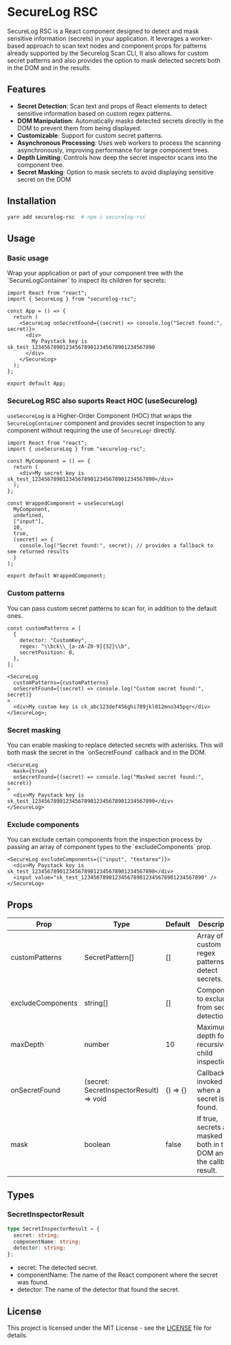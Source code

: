 # SecureLog RSC

SecureLog RSC is a React component designed to detect and mask sensitive information (secrets) in your application. It leverages a worker-based approach to scan text nodes and component props for patterns already supported by the Securelog Scan CLI, It also allows for custom secret patterns and also provides the option to mask detected secrets both in the DOM and in the results.

## Features

- **Secret Detection**: Scan text and props of React elements to detect sensitive information based on custom regex patterns.
- **DOM Manipulation**: Automatically masks detected secrets directly in the DOM to prevent them from being displayed.
- **Customizable**: Support for custom secret patterns.
- **Asynchronous Processing**: Uses web workers to process the scanning asynchronously, improving performance for large component trees.
- **Depth Limiting**: Controls how deep the secret inspector scans into the component tree.
- **Secret Masking**: Option to mask secrets to avoid displaying sensitive secret on the DOM

## Installation

```bash
yarn add securelog-rsc  # npm i securelog-rsc
```

## Usage

### Basic usage

Wrap your application or part of your component tree with the \`SecureLogContainer\` to inspect its children for secrets:

```tsx
import React from "react";
import { SecureLog } from "securelog-rsc";

const App = () => {
  return (
    <SecureLog onSecretFound={(secret) => console.log("Secret found:", secret)}>
      <div>
        My Paystack key is sk_test_1234567890123456789012345678901234567890
      </div>
    </SecureLog>
  );
};

export default App;
```

### SecureLog RSC also suports React HOC (useSecurelog)

`useSecureLog` is a Higher-Order Component (HOC) that wraps the `SecureLogContainer` component and provides secret inspection to any component without requiring the use of `SecureLogr` directly.

```tsx
import React from "react";
import { useSecureLog } from "securelog-rsc";

const MyComponent = () => {
  return (
    <div>My secret key is sk_test_1234567890123456789012345678901234567890</div>
  );
};

const WrappedComponent = useSecureLog(
  MyComponent,
  undefined,
  ["input"],
  10,
  true,
  (secret) => {
    console.log("Secret found:", secret); // provides a fallback to see returned results
  }
);

export default WrappedComponent;
```

### Custom patterns

You can pass custom secret patterns to scan for, in addition to the default ones.

```tsx
const customPatterns = [
  {
    detector: "CustomKey",
    regex: "\\bck\\_[a-zA-Z0-9]{32}\\b",
    secretPosition: 0,
  },
];

<SecureLog
  customPatterns={customPatterns}
  onSecretFound={(secret) => console.log("Custom secret found:", secret)}
>
  <div>My custom key is ck_abc123def456ghi789jkl012mno345pqr</div>
</SecureLog>;
```

### Secret masking

You can enable masking to replace detected secrets with asterisks. This will both mask the secret in the \`onSecretFound\` callback and in the DOM.

```tsx
<SecureLog
  mask={true}
  onSecretFound={(secret) => console.log("Masked secret found:", secret)}
>
  <div>My Paystack key is sk_test_1234567890123456789012345678901234567890</div>
</SecureLog>
```

### Exclude components

You can exclude certain components from the inspection process by passing an array of component types to the \`excludeComponents\` prop.

```tsx
<SecureLog excludeComponents={["input", "textarea"]}>
  <div>My Paystack key is sk_test_1234567890123456789012345678901234567890</div>
  <input value="sk_test_1234567890123456789012345678901234567890" />
</SecureLog>
```

## Props

| Prop              | Type                                    | Default  | Description                                                             |
| ----------------- | --------------------------------------- | -------- | ----------------------------------------------------------------------- |
| customPatterns    | SecretPattern[]                         | []       | Array of custom regex patterns to detect secrets.                       |
| excludeComponents | string[]                                | []       | Components to exclude from secret detection.                            |
| maxDepth          | number                                  | 10       | Maximum depth for recursive child inspection.                           |
| onSecretFound     | (secret: SecretInspectorResult) => void | () => {} | Callback invoked when a secret is found.                                |
| mask              | boolean                                 | false    | If true, secrets are masked both in the DOM and in the callback result. |

## Types

### SecretInspectorResult

```ts
type SecretInspectorResult = {
  secret: string;
  componentName: string;
  detector: string;
};
```

- secret: The detected secret.
- componentName: The name of the React component where the secret was found.
- detector: The name of the detector that found the secret.

## License

This project is licensed under the MIT License - see the [LICENSE](LICENSE) file for details.
